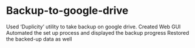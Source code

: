 # Backup-to-google-drive

Used ‘Duplicity’ utility to take backup on google drive. Created Web GUI
Automated the set up process and displayed the backup progress
Restored the backed-up data as well
